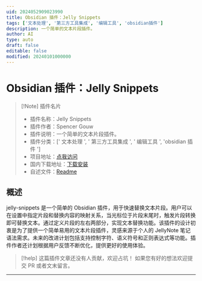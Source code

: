 ```yaml
---
uid: 2024052909023990
title: Obsidian 插件：Jelly Snippets
tags: ['文本处理', '第三方工具集成', '编辑工具', 'obsidian插件']
description: 一个简单的文本片段插件。
author: AI
type: auto
draft: false
editable: false
modified: 20240101000000
---
```


# Obsidian 插件：Jelly Snippets

> [!Note] 插件名片
> - 插件名称：Jelly Snippets
> - 插件作者：Spencer Gouw
> - 插件说明：一个简单的文本片段插件。
> - 插件分类：[' 文本处理 ', ' 第三方工具集成 ', ' 编辑工具 ', 'obsidian 插件 ']
> - 项目地址：[点我访问](https://github.com/rabirabirara/obsidian-jelly-snippets)
> - 国内下载地址：[下载安装](https://pkmer.cn/products/plugin/pluginMarket/?jelly-snippets)
> - 自述文件：[Readme](https://ghproxy.net/https://raw.githubusercontent.com/rabirabirara/obsidian-jelly-snippets/main/README.md)

## 概述

jelly-snippets 是一个简单的 Obsidian 插件，用于快速替换文本片段。用户可以在设置中指定片段和替换内容的映射关系，当光标位于片段末尾时，触发片段转换即可替换文本。通过定义片段的左右两部分，实现文本替换功能。该插件的设计初衷是为了提供一个简单易用的文本片段插件，灵感来源于个人的 JellyNote 笔记语法需求。未来的改进计划包括支持控制字符、语义符号和正则表达式等功能。插件作者还计划根据用户反馈不断优化，提供更好的使用体验。

> [!help]
> 这篇插件文章还没有人贡献，欢迎占坑！
> 如果您有好的想法欢迎提交 PR 或者文末留言。

---



